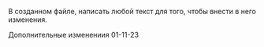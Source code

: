В созданном файле, написать любой текст для того, чтобы внести в него изменения.

Дополнительные изменениия 01-11-23